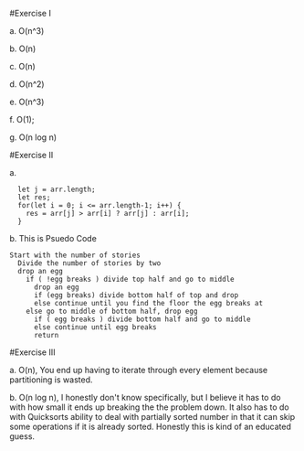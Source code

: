 #Exercise I

  a. O(n^3)

  b. O(n)

  c. O(n)

  d. O(n^2)

  e. O(n^3)

  f. O(1);

  g. O(n log n)

#Exercise II

  a. 
  ```
    let j = arr.length;
    let res;
    for(let i = 0; i <= arr.length-1; i++) {
      res = arr[j] > arr[i] ? arr[j] : arr[i];
    }
  ```

  b. This is Psuedo Code
  ```
  Start with the number of stories
    Divide the number of stories by two
    drop an egg
      if ( !egg breaks ) divide top half and go to middle
        drop an egg
        if (egg breaks) divide bottom half of top and drop
        else continue until you find the floor the egg breaks at
      else go to middle of bottom half, drop egg
        if ( egg breaks ) divide bottom half and go to middle
        else continue until egg breaks
        return
  ```

#Exercise III
  
  a. O(n), You end up having to iterate through every element because partitioning is wasted.

  b. O(n log n), I honestly don't know specifically, but I believe it has to do with how small it ends up breaking the the problem down. It also has to do with Quicksorts ability to deal with partially sorted number in that it can skip some operations if it is already sorted. Honestly this is kind of an educated guess.

